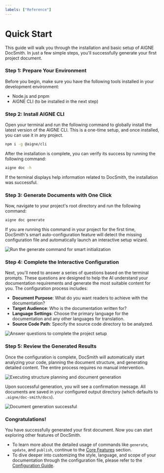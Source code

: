 ```yaml
---
labels: ["Reference"]
---
```


# Quick Start

This guide will walk you through the installation and basic setup of AIGNE DocSmith. In just a few simple steps, you'll successfully generate your first project document.

### Step 1: Prepare Your Environment

Before you begin, make sure you have the following tools installed in your development environment:

- Node.js and pnpm
- AIGNE CLI (to be installed in the next step)

### Step 2: Install AIGNE CLI

Open your terminal and run the following command to globally install the latest version of the AIGNE CLI. This is a one-time setup, and once installed, you can use it in any project.

```bash
npm i -g @aigne/cli
```

After the installation is complete, you can verify its success by running the following command:

```bash
aigne doc -h
```

If the terminal displays help information related to DocSmith, the installation was successful.

### Step 3: Generate Documents with One Click

Now, navigate to your project's root directory and run the following command:

```bash
aigne doc generate
```

If you are running this command in your project for the first time, DocSmith's smart auto-configuration feature will detect the missing configuration file and automatically launch an interactive setup wizard.

![Run the generate command for smart initialization](https://www.aigne.io/image-bin/uploads/5ed6deec17940478fc6f19f4c9496f20.png)

### Step 4: Complete the Interactive Configuration

Next, you'll need to answer a series of questions based on the terminal prompts. These questions are designed to help the AI understand your documentation requirements and generate the most suitable content for you. The configuration process includes:

- **Document Purpose**: What do you want readers to achieve with the documentation?
- **Target Audience**: Who is the documentation written for?
- **Language Settings**: Choose the primary language for the documentation and any other languages for translation.
- **Source Code Path**: Specify the source code directory to be analyzed.

![Answer questions to complete the project setup](https://www.aigne.io/image-bin/uploads/f797b970e1b138219f41f1614e83c680.png)

### Step 5: Review the Generated Results

Once the configuration is complete, DocSmith will automatically start analyzing your code, planning the document structure, and generating detailed content. The entire process requires no manual intervention.

![Executing structure planning and document generation](https://www.aigne.io/image-bin/uploads/ab876626943f4542ca9f21267da001a8.png)

Upon successful generation, you will see a confirmation message. All documents are saved in your configured output directory (which defaults to `.aigne/doc-smith/docs`).

![Document generation successful](https://www.aigne.io/image-bin/uploads/aa887cd86b1888c458c1f90eaabdb901.png)

### Congratulations!

You have successfully generated your first document. Now you can start exploring other features of DocSmith.

- To learn more about the detailed usage of commands like `generate`, `update`, and `publish`, continue to the [Core Features](./core-features.md) section.
- To dive deeper into customizing the style, language, and scope of your documentation through the configuration file, please refer to the [Configuration Guide](./configuration.md).